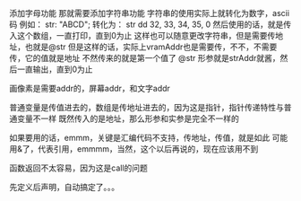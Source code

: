 添加字母功能
那就需要添加字符串功能
字符串的使用实际上就转化为数字，ascii码
例如：
str: "ABCD";
转化为：
str dd 32, 33, 34, 35, 0
然后使用的话，就是传入这个数组，一直打印，直到0为止
这样也可以随意更改字符串，但是需要传地址，也就是@str
但是这样的话，实际上vramAddr也是需要传，不不，不需要传，它的值就是地址
不然传来的就是第一个值了
@str
形参就是strAddr就酱，然后一直输出，直到0为止

画像素是需要addr的，屏幕addr，和文字addr

普通变量是传值进去的，数组是传地址进去的，因为这是指针，指针传递特性与普通变量不一样
既然传入的是地址，那么形参和实参是完全不一样的

如果要用的话，emmm，关键是汇编代码不支持，传地址，传值，就是如此
可能用&了，代表引用，emmmm，当然，这个以后再说的，现在应该用不到

函数返回不太容易，因为这是call的问题

先定义后声明，自动搞定了。。。
